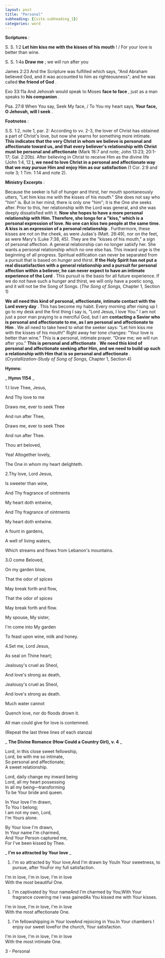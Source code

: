 ```yaml
---
layout: post
title: "Personal"
subheading: {{site.subheading_1}}
categories: word
---
```


**Scriptures** :

S. S. 1:2 **Let him kiss me with the kisses of his mouth** ! / For your love is better than wine.

S. S. 1:4a **Draw me** ; we will run after you

James 2:23 And the Scripture was fulfilled which says, "And Abraham believed God, and it was accounted to him as righteousness"; and he was called **the friend of God** .

Exo 33:11a And Jehovah would speak to Moses **face to face** , just as a man speaks to **his companion** .

Psa. 27:8 When You say, Seek My face, / To You my heart says, **Your face, O Jehovah, will I seek** .

**Footnotes** :

S.S. 1:2, note 1, par. 2: According to vv. 2-3, the lover of Christ has obtained a part of Christ's love, but now she yearns for something more intimate. **This indicates that the very Christ in whom we believe is personal and affectionate toward us, and that every believer's relationship with Christ must be personal and affectionate** (Mark 16:7 and note; John 13:23; 20:1-17; Gal. 2:20b). After believing in Christ to receive Him as the divine life (John 1:4, 12 **), we need to love Christ in a personal and affectionate way that we may pursue Him and enjoy Him as our satisfaction** (1 Cor. 2:9 and note 3; 1 Tim. 1:14 and note 2).

**Ministry Excerpts** :

Because the seeker is full of hunger and thirst, her mouth spontaneously utters, "Let him kiss me with the kisses of his mouth." She does not say who "him" is. But in her mind, there is only one "him"; it is the One she seeks after. Prior to this, her relationship with the Lord was general, and she was deeply dissatisfied with it. **Now she hopes to have a more personal relationship with Him. Therefore, she longs for a "kiss," which is a personal expression of love. No one can kiss two people at the same time. A kiss is an expression of a personal relationship** . Furthermore, these kisses are not on the cheek, as were Judas's (Matt. 26:49), nor on the feet, as were Mary's (Luke 7:38, 45). They are the "kisses of his mouth," a sign of personal affection. A general relationship can no longer satisfy her. She wants a personal relationship which no one else has. This inward urge is the beginning of all progress. Spiritual edification can never be separated from a pursuit that is based on hunger and thirst. **If the Holy Spirit has not put a real dissatisfaction with a general relationship and a pursuit for personal affection within a believer, he can never expect to have an intimate experience of the Lord** . This pursuit is the basis for all future experience. If we do not have such a hunger and thirst, we will only have a poetic song, and it will not be the Song of Songs. (_The Song of Songs,_ Chapter 1, Section 1)

**We all need this kind of personal, affectionate, intimate contact with the Lord every day** . This has become my habit. Every morning after rising up I go to my desk and the first thing I say is, "Lord Jesus, I love You." I am not just a poor man praying to a merciful God, but I am **contacting a Savior who is personal and affectionate to me, as I am personal and affectionate to Him** . We all need to take heed to what the seeker says: "Let him kiss me with the kisses of his mouth!" Right away her tone changes: "Your love is better than wine." This is **a** personal, intimate prayer. "Draw me; we will run after you." **This is personal and affectionate** . **We need this kind of personal and affectionate seeking after Him, and we need to build up such a relationship with Him that is so personal and affectionate** . (_Crystallization-Study of Song of Songs,_ Chapter 1, Section 4)

**Hymns:**

_ **Hymn 1154** _

1.I love Thee, Jesus,

And Thy love to me

Draws me, ever to seek Thee

And run after Thee,

Draws me, ever to seek Thee

And run after Thee.

Thou art beloved,

Yea! Altogether lovely,

The One in whom my heart delighteth.

2.Thy love, Lord Jesus,

Is sweeter than wine,

And Thy fragrance of ointments

My heart doth entwine,

And Thy fragrance of ointments

My heart doth entwine.

A fount in gardens,

A well of living waters,

Which streams and flows from Lebanon's mountains.

3.O come Beloved,

On my garden blow,

That the odor of spices

May break forth and flow,

That the odor of spices

May break forth and flow.

My spouse, My sister,

I'm come into My garden

To feast upon wine, milk and honey.

4.Set me, Lord Jesus,

As seal on Thine heart;

Jealousy's cruel as Sheol,

And love's strong as death,

Jealousy's cruel as Sheol,

And love's strong as death.

Much water cannot

Quench love, nor do floods drown it.

All man could give for love is contemned.

(Repeat the last three lines of each stanza)

_ **The Divine Romance (How Could a Country Girl), v. 4** _

Lord, in this close sweet fellowship,  
Lord, be with me so intimate,  
So personal and affectionate;  
A sweet relationship.

Lord, daily change my inward being  
Lord, all my heart possessing  
In all my being—transforming  
To be Your bride and queen.

In Your love I'm drawn,  
To You I belong;  
I am not my own, Lord,  
I'm Yours alone.

By Your love I'm drawn,  
In Your name I'm charmed,  
And Your Person captured me,  
For I've been kissed by Thee.

_ **I'm so attracted by Your love** _

1. I'm so attracted by Your love,And I'm drawn by YouIn Your sweetness, to pursue, after YouFor my full satisfaction.

I'm in love, I'm in love, I'm in love  
With the most beautiful One.

1. I'm captivated by Your nameAnd I'm charmed by You;With Your fragrance covering me I was gainedAs You kissed me with Your kisses.

I'm in love, I'm in love, I'm in love  
With the most affectionate One.

1. I'm fellowshipping in Your loveAnd rejoicing in You.In Your chambers I enjoy our sweet loveFor the church, Your satisfaction.

I'm in love, I'm in love, I'm in love  
With the most intimate One.

3 - Personal
